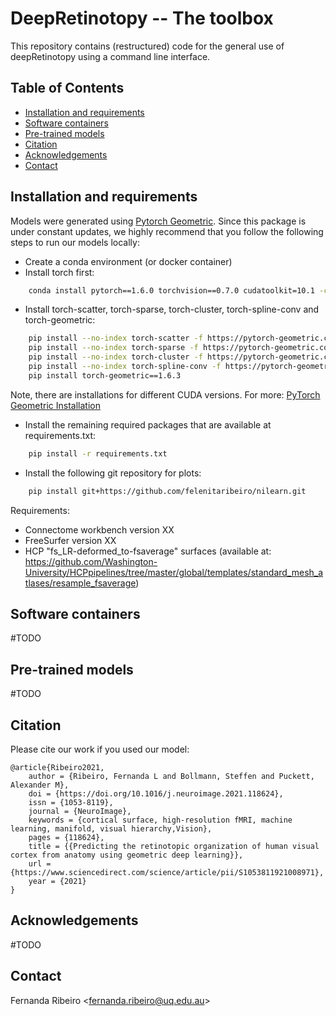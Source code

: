 # DeepRetinotopy -- The toolbox
This repository contains (restructured) code for the general use of deepRetinotopy using a command line interface.

## Table of Contents
* [Installation and requirements](#installation-and-requirements)
* [Software containers](#software-containers)
* [Pre-trained models](#pre-trained-models)
* [Citation](#citation)
* [Acknowledgements](#acknowledgements)
* [Contact](#contact)

## Installation and requirements 

Models were generated using [Pytorch Geometric](https://pytorch-geometric.readthedocs.io/en/latest/). Since this package 
is under constant updates, we highly recommend that 
you follow the following steps to run our models locally:

- Create a conda environment (or docker container)
- Install torch first:

```bash
	conda install pytorch==1.6.0 torchvision==0.7.0 cudatoolkit=10.1 -c pytorch
```
	
- Install torch-scatter, torch-sparse, torch-cluster, torch-spline-conv and torch-geometric:
	 
```bash
    pip install --no-index torch-scatter -f https://pytorch-geometric.com/whl/torch-1.6.0+cu101.html
    pip install --no-index torch-sparse -f https://pytorch-geometric.com/whl/torch-1.6.0+cu101.html
    pip install --no-index torch-cluster -f https://pytorch-geometric.com/whl/torch-1.6.0+cu101.html
    pip install --no-index torch-spline-conv -f https://pytorch-geometric.com/whl/torch-1.6.0+cu101.html
    pip install torch-geometric==1.6.3
```

Note, there are installations for different CUDA versions. For more: [PyTorch Geometric Installation](https://pytorch-geometric.readthedocs.io/en/latest/notes/installation.html)

- Install the remaining required packages that are available at requirements.txt: 

```bash
    pip install -r requirements.txt
```

- Install the following git repository for plots:

```bash
    pip install git+https://github.com/felenitaribeiro/nilearn.git
```   

Requirements:
- Connectome workbench version XX
- FreeSurfer version XX
- HCP "fs_LR-deformed_to-fsaverage" surfaces (available at: https://github.com/Washington-University/HCPpipelines/tree/master/global/templates/standard_mesh_atlases/resample_fsaverage)


## Software containers

#TODO

## Pre-trained models

#TODO

## Citation

Please cite our work if you used our model:

	@article{Ribeiro2021,
		author = {Ribeiro, Fernanda L and Bollmann, Steffen and Puckett, Alexander M},
		doi = {https://doi.org/10.1016/j.neuroimage.2021.118624},
		issn = {1053-8119},
		journal = {NeuroImage},
		keywords = {cortical surface, high-resolution fMRI, machine learning, manifold, visual hierarchy,Vision},
		pages = {118624},
		title = {{Predicting the retinotopic organization of human visual cortex from anatomy using geometric deep learning}},
		url = {https://www.sciencedirect.com/science/article/pii/S1053811921008971},
		year = {2021}
	}

## Acknowledgements

#TODO

## Contact
Fernanda Ribeiro <[fernanda.ribeiro@uq.edu.au](fernanda.ribeiro@uq.edu.au)>
